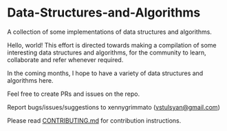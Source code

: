 # Data-Structures-and-Algorithms
A collection of some implementations of data structures and algorithms.

Hello, world! This effort is directed towards making a compilation of some interesting data structures and algorithms, for the community to learn, collaborate and refer whenever required.

In the coming months, I hope to have a variety of data structures and algorithms here.

Feel free to create PRs and issues on the repo.

Report bugs/issues/suggestions to xennygrimmato (vstulsyan@gmail.com)

Please read [CONTRIBUTING.md](CONTRIBUTING.md) for contribution instructions.
